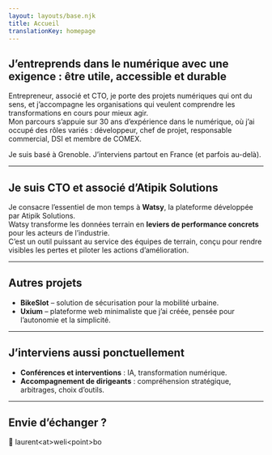 ```yaml
---
layout: layouts/base.njk
title: Accueil
translationKey: homepage
---
```



## **J’entreprends dans le numérique avec une exigence : être utile, accessible et durable**

Entrepreneur, associé et CTO, je porte des projets numériques qui ont du sens, et j’accompagne les organisations qui veulent comprendre les transformations en cours pour mieux agir.  
Mon parcours s’appuie sur 30 ans d’expérience dans le numérique, où j’ai occupé des rôles variés : développeur, chef de projet, responsable commercial, DSI et membre de COMEX.

Je suis basé à Grenoble. J’interviens partout en France (et parfois au-delà).

---

## Je suis CTO et associé d’**Atipik Solutions**

Je consacre l’essentiel de mon temps à **Watsy**, la plateforme développée par Atipik Solutions.  
Watsy transforme les données terrain en **leviers de performance concrets** pour les acteurs de l’industrie.  
C’est un outil puissant au service des équipes de terrain, conçu pour rendre visibles les pertes et piloter les actions d’amélioration.

---

## Autres projets

- **BikeSlot** – solution de sécurisation pour la mobilité urbaine.  
- **Uxium** – plateforme web minimaliste que j’ai créée, pensée pour l’autonomie et la simplicité.

---

## J’interviens aussi ponctuellement

- **Conférences et interventions** : IA, transformation numérique.  
- **Accompagnement de dirigeants** : compréhension stratégique, arbitrages, choix d’outils.

---

## Envie d’échanger ?

📩 laurent&lt;at&gt;weli&lt;point&gt;bo

